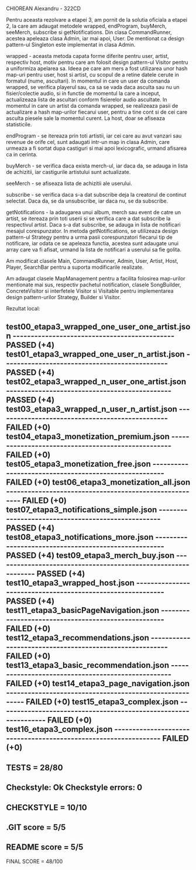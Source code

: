 CHIOREAN Alexandru - 322CD

Pentru aceasta rezolvare a etapei 3, am pornit de la solutia oficiala a etapei 2, la care am adaugat metodele wrapped, endProgram, buyMerch, seeMerch, subscribe si getNotifications. Din clasa CommandRunner, acestea apeleaza clasa Admin, iar mai apoi, User. De mentionat ca design pattern-ul Singleton este implementat in clasa Admin.

wrapped - aceasta metoda capata forme diferite pentru user, artist, respectiv host, motiv pentru care am folosit design pattern-ul Visitor pentru a uniformiza apelarea sa. Ideea pe care am mers a fost utilizarea unor hash map-uri pentru user, host si artist, cu scopul de a retine datele cerute in formatul (nume, ascultari). In momentul in care un user da comanda wrapped, se verifica playerul sau, ca sa se vada daca asculta sau nu un fisier/colectie audio, si in functie de momentul la care a inceput, actualizeaza lista de ascultari conform fisierelor audio ascultate. In momentul in care un artist da comanda wrapped, se realizeaza pasii de actualizare a hash map-urilor fiecarui user, pentru a tine cont si de cei care asculta piesele sale la momentul curent. La host, doar se afiseaza statisticile.

endProgram - se itereaza prin toti artistii, iar cei care au avut vanzari sau revenue de orife cel, sunt adaugati intr-un map in clasa Admin, care urmeaza a fi sortat dupa castiguri si mai apoi lexicografic, urmand afisarea ca in cerinta.

buyMerch - se verifica daca exista merch-ul, iar daca da, se adauga in lista de achizitii, iar castigurile artistului sunt actualizate.

seeMerch - se afiseaza lista de achizitii ale userului.

subscribe - se verifica daca s-a dat subscribe deja la creatorul de continut selectat. Daca da, se da unsubscribe, iar daca nu, se da subscribe.

getNotifications - la adaugarea unui album, merch sau event de catre un artist, se itereaza prin toti userii si se verifica care a dat subscribe la respectivul artist. Daca s-a dat subscribe, se adauga in lista de notificari mesajul corespunzator. In metoda getNotifications, se utilizeaza design pattern-ul Strategy pentru a urma pasii corespunzatori fiecarui tip de notificare, iar odata ce se apeleaza functia, acestea sunt adaugate unui array care va fi afisat, urmand la lista de notificari a userului sa fie golita.


Am modificat clasele Main, CommandRunner, Admin, User, Artist, Host, Player, SearchBar pentru a suporta modificarile realizate.

Am adaugat clasele MapManagement pentru a facilita folosirea map-urilor mentionate mai sus, respectiv pachetul notification, clasele SongBuilder, ConcreteVisitor si interfetele Visitor si Visitable pentru implementarea design pattern-urilor Strategy, Builder si Visitor.


Rezultat local:

test00_etapa3_wrapped_one_user_one_artist.json --------------------------------------------- PASSED (+4)
test01_etapa3_wrapped_one_user_n_artist.json ---------------------------------------------- PASSED (+4)
test02_etapa3_wrapped_n_user_one_artist.json ---------------------------------------------- PASSED (+4)
test03_etapa3_wrapped_n_user_n_artist.json ------------------------------------------------ FAILED (+0)
test04_etapa3_monetization_premium.json --------------------------------------------------- FAILED (+0)
test05_etapa3_monetization_free.json ------------------------------------------------------ FAILED (+0)
test06_etapa3_monetization_all.json ------------------------------------------------------- FAILED (+0)
test07_etapa3_notifications_simple.json --------------------------------------------------- PASSED (+4)
test08_etapa3_notifications_more.json ----------------------------------------------------- PASSED (+4)
test09_etapa3_merch_buy.json -------------------------------------------------------------- PASSED (+4)
test10_etapa3_wrapped_host.json ----------------------------------------------------------- PASSED (+4)
test11_etapa3_basicPageNavigation.json ---------------------------------------------------- FAILED (+0)
test12_etapa3_recommendations.json -------------------------------------------------------- FAILED (+0)
test13_etapa3_basic_recommendation.json --------------------------------------------------- FAILED (+0)
test14_etapa3_page_navigation.json -------------------------------------------------------- FAILED (+0)
test15_etapa3_complex.json ---------------------------------------------------------------- FAILED (+0)
test16_etapa3_complex.json ---------------------------------------------------------------- FAILED (+0)
-----------------------------------------------------
TESTS = 28/80
-----------------------------------------------------
Checkstyle: Ok
Checkstyle errors: 0
-----------------------------------------------------
CHECKSTYLE = 10/10
-----------------------------------------------------
.GIT score = 5/5
-----------------------------------------------------
README score = 5/5
-----------------------------------------------------
FINAL SCORE = 48/100